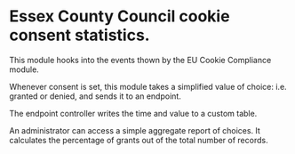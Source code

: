 # Essex County Council cookie consent statistics.

This module hooks into the events thown by the EU Cookie Compliance module.

Whenever consent is set, this module takes a simplified value of choice: i.e.
granted or denied, and sends it to an endpoint.

The endpoint controller writes the time and value to a custom table.

An administrator can access a simple aggregate report of choices. It calculates
the percentage of grants out of the total number of records.
